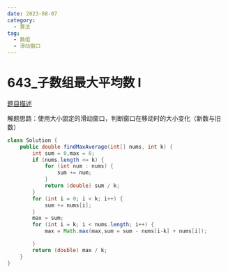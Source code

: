 ```yaml
---
date: 2023-08-07
category: 
  - 算法
tag: 
  - 数组
  - 滑动窗口
---
```


# 643_子数组最大平均数 I



<Badge text="简单" type="tip" vertical="middle" />

[题目描述](https://leetcode.cn/problems/maximum-average-subarray-i/description/?envType=study-plan-v2&envId=leetcode-75)


解题思路：使用大小固定的滑动窗口，判断窗口在移动时的大小变化（新数与旧数）


```java
class Solution {
    public double findMaxAverage(int[] nums, int k) {
        int sum = 0,max = 0;
        if (nums.length <= k) {
            for (int num : nums) {
                sum += num;
            }
            return (double) sum / k;
        }
        for (int i = 0; i < k; i++) {
            sum += nums[i];
        }
        max = sum;
        for (int i = k; i < nums.length; i++) {
            max = Math.max(max,sum = sum - nums[i-k] + nums[i]);

        }
        return (double) max / k;
    }
}
```